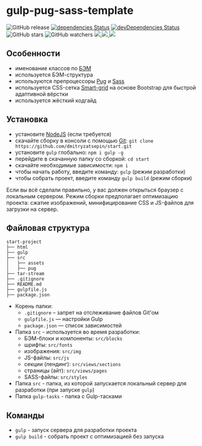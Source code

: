 # gulp-pug-sass-template 

![GitHub release](https://img.shields.io/github/release/dmitryzatsepin/start.svg)
[![dependencies Status](https://david-dm.org/dmitryzatsepin/start/status.svg)](https://david-dm.org/dmitryzatsepin/start)
[![devDependencies Status](https://david-dm.org/dmitryzatsepin/start/dev-status.svg)](https://david-dm.org/dmitryzatsepin/start?type=dev)
![GitHub stars](https://img.shields.io/github/stars/dmitryzatsepin/start.svg?style=social)
![GitHub watchers](https://img.shields.io/github/watchers/dmitryzatsepin/start.svg?style=social)
<a href="https://qiwi.com/n/DMITRYZATSEPIN">
<img src="https://img.shields.io/badge/%D0%97%D0%B0%D0%B4%D0%BE%D0%BD%D0%B0%D1%82%D1%8C%20%D0%BD%D0%B0%20%D0%BF%D0%B8%D0%B2%D0%BE-Qiwi-orange.svg">
</a>
<a href="https://www.paypal.com/paypalme/dimpin/">
<img src="https://img.shields.io/badge/%D0%97%D0%B0%D0%B4%D0%BE%D0%BD%D0%B0%D1%82%D1%8C%20%D0%BD%D0%B0%20%D0%BF%D0%B8%D0%B2%D0%BE-PayPal-informational.svg">
</a>
<a href="https://www.tinkoff.ru/sl/7CGdxiCUr2E">
<img src="https://img.shields.io/badge/%D0%97%D0%B0%D0%B4%D0%BE%D0%BD%D0%B0%D1%82%D1%8C%20%D0%BD%D0%B0%20%D0%BF%D0%B8%D0%B2%D0%BE-%D0%9D%D0%B0%20%D0%BA%D0%B0%D1%80%D1%82%D1%83%20--%205536%209137%207072%203936-informational.svg">
</a>

## Особенности
* именование классов по [БЭМ](https://ru.bem.info/)
* используется БЭМ-структура
* используются препроцессоры [Pug](https://pugjs.org/) и [Sass](https://sass-lang.com/)
* используется CSS-сетка [Smart-grid](https://github.com/dmitry-lavrik/smart-grid) на основе Bootstrap для быстрой адаптивной вёрстки
* используется жёсткий кодгайд

## Установка
* установите [NodeJS](https://nodejs.org/en/) (если требуется)
* скачайте сборку в консоли с помощью [Git](https://git-scm.com/downloads): ```git clone https://github.com/dmitryzatsepin/start.git```
* установите ```gulp``` глобально: ```npm i gulp -g```
* перейдите в скачанную папку со сборкой: ```cd start```
* скачайте необходимые зависимости: ```npm i```
* чтобы начать работу, введите команду: ```gulp``` (режим разработки)
* чтобы собрать проект, введите команду ```gulp build``` (режим сборки)

Если вы всё сделали правильно, у вас должен открыться браузер с локальным сервером.
Режим сборки предполагает оптимизацию проекта: сжатие изображений, минифицирование CSS и JS-файлов для загрузки на сервер.

## Файловая структура

```
start-project
├── html
├── gulp
├── src
│   ├── assets
│   ├── pug
├── tar-stream
├── .gitignore
├── README.md
├── gulpfile.js
├── package.json

```

* Корень папки:
    * ```.gitignore``` – запрет на отслеживание файлов Git'ом
    * ```gulpfile.js``` — настройки Gulp
    * ```package.json``` — список зависимостей
* Папка ```src``` - используется во время разработки:
    * БЭМ-блоки и компоненты: ```src/blocks```
    * шрифты: ```src/fonts```
    * изображения: ```src/img```
    * JS-файлы: ```src/js```
    * секции (лендинг): ```src/views/sections```
    * страницы (айт): ```src/views/pages```
    * SASS-файлы: ```src/styles```
* Папка ```src``` - папка, из которой запускается локальный сервер для разработки (при запуске ```gulp```)
* Папка ```gulp-tasks``` - папка с Gulp-тасками

## Команды
* ```gulp``` - запуск сервера для разработки проекта
* ```gulp build``` - собрать проект с оптимизацией без запуска 
